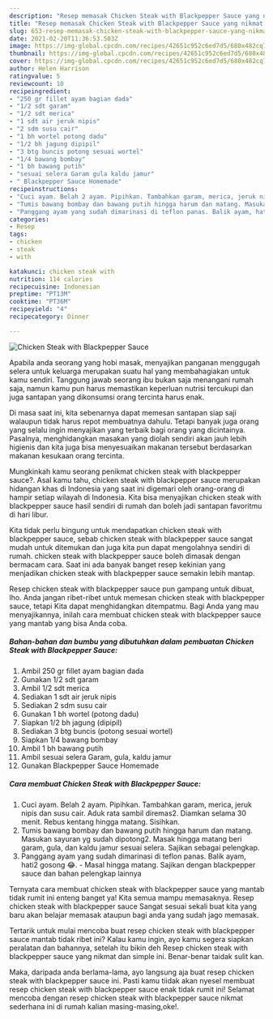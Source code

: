 ```yaml
---
description: "Resep memasak Chicken Steak with Blackpepper Sauce yang nikmat dan Mudah Dibuat"
title: "Resep memasak Chicken Steak with Blackpepper Sauce yang nikmat dan Mudah Dibuat"
slug: 653-resep-memasak-chicken-steak-with-blackpepper-sauce-yang-nikmat-dan-mudah-dibuat
date: 2021-02-20T11:36:53.503Z
image: https://img-global.cpcdn.com/recipes/42651c952c6ed7d5/680x482cq70/chicken-steak-with-blackpepper-sauce-foto-resep-utama.jpg
thumbnail: https://img-global.cpcdn.com/recipes/42651c952c6ed7d5/680x482cq70/chicken-steak-with-blackpepper-sauce-foto-resep-utama.jpg
cover: https://img-global.cpcdn.com/recipes/42651c952c6ed7d5/680x482cq70/chicken-steak-with-blackpepper-sauce-foto-resep-utama.jpg
author: Helen Harrison
ratingvalue: 5
reviewcount: 10
recipeingredient:
- "250 gr fillet ayam bagian dada"
- "1/2 sdt garam"
- "1/2 sdt merica"
- "1 sdt air jeruk nipis"
- "2 sdm susu cair"
- "1 bh wortel potong dadu"
- "1/2 bh jagung dipipil"
- "3 btg buncis potong sesuai wortel"
- "1/4 bawang bombay"
- "1 bh bawang putih"
- "sesuai selera Garam gula kaldu jamur"
- " Blackpepper Sauce Homemade"
recipeinstructions:
- "Cuci ayam. Belah 2 ayam. Pipihkan. Tambahkan garam, merica, jeruk nipis dan susu cair. Aduk rata sambil diremas2. Diamkan selama 30 menit. Rebus kentang hingga matang. Sisihkan."
- "Tumis bawang bombay dan bawang putih hingga harum dan matang. Masukan sayuran yg sudah dipotong2. Masak hingga matang beri garam, gula, dan kaldu jamur sesuai selera. Sajikan sebagai pelengkap."
- "Panggang ayam yang sudah dimarinasi di teflon panas. Balik ayam, hati2 gosong 😂.  Masal hingga matang. Sajikan dengan blackpepper sauce dan bahan pelengkap lainnya"
categories:
- Resep
tags:
- chicken
- steak
- with

katakunci: chicken steak with 
nutrition: 114 calories
recipecuisine: Indonesian
preptime: "PT13M"
cooktime: "PT36M"
recipeyield: "4"
recipecategory: Dinner

---
```



![Chicken Steak with Blackpepper Sauce](https://img-global.cpcdn.com/recipes/42651c952c6ed7d5/680x482cq70/chicken-steak-with-blackpepper-sauce-foto-resep-utama.jpg)

Apabila anda seorang yang hobi masak, menyajikan panganan menggugah selera untuk keluarga merupakan suatu hal yang membahagiakan untuk kamu sendiri. Tanggung jawab seorang ibu bukan saja menangani rumah saja, namun kamu pun harus memastikan keperluan nutrisi tercukupi dan juga santapan yang dikonsumsi orang tercinta harus enak.

Di masa  saat ini, kita sebenarnya dapat memesan santapan siap saji walaupun tidak harus repot membuatnya dahulu. Tetapi banyak juga orang yang selalu ingin menyajikan yang terbaik bagi orang yang dicintainya. Pasalnya, menghidangkan masakan yang diolah sendiri akan jauh lebih higienis dan kita juga bisa menyesuaikan makanan tersebut berdasarkan makanan kesukaan orang tercinta. 



Mungkinkah kamu seorang penikmat chicken steak with blackpepper sauce?. Asal kamu tahu, chicken steak with blackpepper sauce merupakan hidangan khas di Indonesia yang saat ini digemari oleh orang-orang di hampir setiap wilayah di Indonesia. Kita bisa menyajikan chicken steak with blackpepper sauce hasil sendiri di rumah dan boleh jadi santapan favoritmu di hari libur.

Kita tidak perlu bingung untuk mendapatkan chicken steak with blackpepper sauce, sebab chicken steak with blackpepper sauce sangat mudah untuk ditemukan dan juga kita pun dapat mengolahnya sendiri di rumah. chicken steak with blackpepper sauce boleh dimasak dengan bermacam cara. Saat ini ada banyak banget resep kekinian yang menjadikan chicken steak with blackpepper sauce semakin lebih mantap.

Resep chicken steak with blackpepper sauce pun gampang untuk dibuat, lho. Anda jangan ribet-ribet untuk memesan chicken steak with blackpepper sauce, tetapi Kita dapat menghidangkan ditempatmu. Bagi Anda yang mau menyajikannya, inilah cara membuat chicken steak with blackpepper sauce yang mantab yang bisa Anda coba.

<!--inarticleads1-->

##### Bahan-bahan dan bumbu yang dibutuhkan dalam pembuatan Chicken Steak with Blackpepper Sauce:

1. Ambil 250 gr fillet ayam bagian dada
1. Gunakan 1/2 sdt garam
1. Ambil 1/2 sdt merica
1. Sediakan 1 sdt air jeruk nipis
1. Sediakan 2 sdm susu cair
1. Gunakan 1 bh wortel (potong dadu)
1. Siapkan 1/2 bh jagung (dipipil)
1. Sediakan 3 btg buncis (potong sesuai wortel)
1. Siapkan 1/4 bawang bombay
1. Ambil 1 bh bawang putih
1. Ambil sesuai selera Garam, gula, kaldu jamur
1. Gunakan  Blackpepper Sauce Homemade




<!--inarticleads2-->

##### Cara membuat Chicken Steak with Blackpepper Sauce:

1. Cuci ayam. Belah 2 ayam. Pipihkan. Tambahkan garam, merica, jeruk nipis dan susu cair. Aduk rata sambil diremas2. Diamkan selama 30 menit. Rebus kentang hingga matang. Sisihkan.
1. Tumis bawang bombay dan bawang putih hingga harum dan matang. Masukan sayuran yg sudah dipotong2. Masak hingga matang beri garam, gula, dan kaldu jamur sesuai selera. Sajikan sebagai pelengkap.
1. Panggang ayam yang sudah dimarinasi di teflon panas. Balik ayam, hati2 gosong 😂.  - Masal hingga matang. Sajikan dengan blackpepper sauce dan bahan pelengkap lainnya




Ternyata cara membuat chicken steak with blackpepper sauce yang mantab tidak rumit ini enteng banget ya! Kita semua mampu memasaknya. Resep chicken steak with blackpepper sauce Sangat sesuai sekali buat kita yang baru akan belajar memasak ataupun bagi anda yang sudah jago memasak.

Tertarik untuk mulai mencoba buat resep chicken steak with blackpepper sauce mantab tidak ribet ini? Kalau kamu ingin, ayo kamu segera siapkan peralatan dan bahannya, setelah itu bikin deh Resep chicken steak with blackpepper sauce yang nikmat dan simple ini. Benar-benar taidak sulit kan. 

Maka, daripada anda berlama-lama, ayo langsung aja buat resep chicken steak with blackpepper sauce ini. Pasti kamu tiidak akan nyesel membuat resep chicken steak with blackpepper sauce enak tidak rumit ini! Selamat mencoba dengan resep chicken steak with blackpepper sauce nikmat sederhana ini di rumah kalian masing-masing,oke!.

